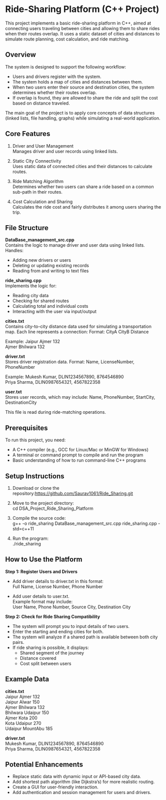 # Ride-Sharing Platform (C++ Project)

This project implements a basic ride-sharing platform in C++, aimed at connecting users traveling between cities and allowing them to share rides when their routes overlap. It uses a static dataset of cities and distances to simulate route planning, cost calculation, and ride matching.

## Overview

The system is designed to support the following workflow:
- Users and drivers register with the system.
- The system holds a map of cities and distances between them.
- When two users enter their source and destination cities, the system determines whether their routes overlap.
- If overlap is found, they are allowed to share the ride and split the cost based on distance traveled.

The main goal of the project is to apply core concepts of data structures (linked lists, file handling, graphs) while simulating a real-world application.

## Core Features

1. Driver and User Management  
Manages driver and user records using linked lists.

2. Static City Connectivity  
Uses static data of connected cities and their distances to calculate routes.

3. Ride Matching Algorithm  
Determines whether two users can share a ride based on a common sub-path in their routes.

4. Cost Calculation and Sharing  
Calculates the ride cost and fairly distributes it among users sharing the trip.

## File Structure

**DataBase_management_src.cpp**  
Contains the logic to manage driver and user data using linked lists. Handles:
- Adding new drivers or users
- Deleting or updating existing records
- Reading from and writing to text files

**ride_sharing.cpp**  
Implements the logic for:
- Reading city data
- Checking for shared routes
- Calculating total and individual costs
- Interacting with the user via input/output

**cities.txt**  
Contains city-to-city distance data used for simulating a transportation map. Each line represents a connection:
Format: CityA CityB Distance

Example:
Jaipur Ajmer 132  
Ajmer Bhilwara 132

**driver.txt**  
Stores driver registration data. Format:
Name, LicenseNumber, PhoneNumber

Example:
Mukesh Kumar, DLIN1234567890, 8764546890  
Priya Sharma, DLIN0987654321, 4567822358

**user.txt**  
Stores user records, which may include:
Name, PhoneNumber, StartCity, DestinationCity

This file is read during ride-matching operations.

## Prerequisites

To run this project, you need:
- A C++ compiler (e.g., GCC for Linux/Mac or MinGW for Windows)
- A terminal or command prompt to compile and run the program
- Basic understanding of how to run command-line C++ programs

## Setup Instructions

1. Download or clone the repository:https://github.com/Saurav1061/Ride_Sharing.git

2. Move to the project directory:  
cd DSA_Project_Ride_Sharing_Platform

3. Compile the source code:  
g++ -o ride_sharing DataBase_management_src.cpp ride_sharing.cpp -std=c++11

4. Run the program:  
./ride_sharing

## How to Use the Platform

**Step 1: Register Users and Drivers**  
- Add driver details to driver.txt in this format:  
  Full Name, License Number, Phone Number

- Add user details to user.txt.  
  Example format may include:  
  User Name, Phone Number, Source City, Destination City

**Step 2: Check for Ride Sharing Compatibility**  
- The system will prompt you to input details of two users.
- Enter the starting and ending cities for both.
- The system will analyze if a shared path is available between both city pairs.
- If ride sharing is possible, it displays:
  - Shared segment of the journey
  - Distance covered
  - Cost split between users

## Example Data

**cities.txt**  
Jaipur Ajmer 132  
Jaipur Alwar 150  
Ajmer Bhilwara 132  
Bhilwara Udaipur 150  
Ajmer Kota 200  
Kota Udaipur 270  
Udaipur MountAbu 185

**driver.txt**  
Mukesh Kumar, DLIN1234567890, 8764546890  
Priya Sharma, DLIN0987654321, 4567822358

## Potential Enhancements

- Replace static data with dynamic input or API-based city data.
- Add shortest path algorithm (like Dijkstra’s) for more realistic routing.
- Create a GUI for user-friendly interaction.
- Add authentication and session management for users and drivers.

